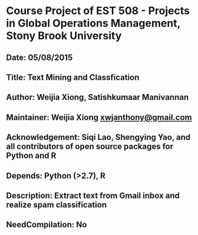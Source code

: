 # Course Project of EST 508 - Projects in Global Operations Management, Stony Brook University
## Date: 05/08/2015
## Title: Text Mining and Classfication
## Author: Weijia Xiong, Satishkumaar Manivannan
## Maintainer: Weijia Xiong <xwjanthony@gmail.com>
## Acknowledgement: Siqi Lao, Shengying Yao, and all contributors of open source packages for Python and R
## Depends: Python (>2.7), R
## Description: Extract text from Gmail inbox and realize spam classification
## NeedCompilation: No




